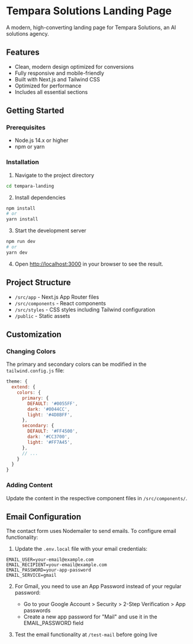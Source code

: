 # Tempara Solutions Landing Page

A modern, high-converting landing page for Tempara Solutions, an AI solutions agency.

## Features

- Clean, modern design optimized for conversions
- Fully responsive and mobile-friendly
- Built with Next.js and Tailwind CSS
- Optimized for performance
- Includes all essential sections

## Getting Started

### Prerequisites

- Node.js 14.x or higher
- npm or yarn

### Installation

1. Navigate to the project directory
```bash
cd tempara-landing
```

2. Install dependencies
```bash
npm install
# or
yarn install
```

3. Start the development server
```bash
npm run dev
# or
yarn dev
```

4. Open [http://localhost:3000](http://localhost:3000) in your browser to see the result.

## Project Structure

- `/src/app` - Next.js App Router files
- `/src/components` - React components
- `/src/styles` - CSS styles including Tailwind configuration
- `/public` - Static assets

## Customization

### Changing Colors

The primary and secondary colors can be modified in the `tailwind.config.js` file:

```js
theme: {
  extend: {
    colors: {
      primary: {
        DEFAULT: '#0055FF',
        dark: '#0044CC',
        light: '#4D8BFF',
      },
      secondary: {
        DEFAULT: '#FF4500',
        dark: '#CC3700',
        light: '#FF7A45',
      },
      // ...
    }
  }
}
```

### Adding Content

Update the content in the respective component files in `/src/components/`.

## Email Configuration

The contact form uses Nodemailer to send emails. To configure email functionality:

1. Update the `.env.local` file with your email credentials:
```
EMAIL_USER=your-email@example.com
EMAIL_RECIPIENT=your-email@example.com
EMAIL_PASSWORD=your-app-password
EMAIL_SERVICE=gmail
```

2. For Gmail, you need to use an App Password instead of your regular password:
   - Go to your Google Account > Security > 2-Step Verification > App passwords
   - Create a new app password for "Mail" and use it in the EMAIL_PASSWORD field

3. Test the email functionality at `/test-mail` before going live 